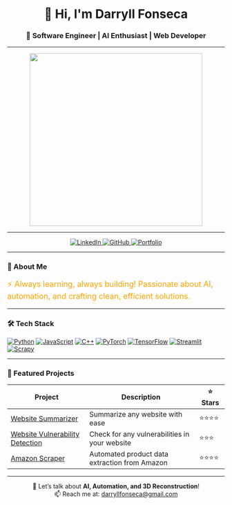 <!-- Profile Header -->
<h1 align="center">👋 Hi, I'm Darryll Fonseca</h1>
<h3 align="center">🚀 Software Engineer | AI Enthusiast | Web Developer</h3>

---

<!-- Banner GIF -->
<p align="center">
  <img src="https://tenor.com/en-GB/view/hollow-knight-the-radiance-radiance-gif-23416069" width="400"/>
</p>

---

<!-- Badges -->
<p align="center">
  <a href="https://www.linkedin.com/in/darryll-fonseca/">
    <img src="https://img.shields.io/badge/LinkedIn-Connect-blue?logo=linkedin" alt="LinkedIn"/>
  </a>
  <a href="https://github.com/darryll-git/">
    <img src="https://img.shields.io/badge/GitHub-Follow-black?logo=github" alt="GitHub"/>
  </a>
  <a href="https://darryll-git.github.io/trial-login-signup/">
    <img src="https://img.shields.io/badge/Portfolio-Visit-orange" alt="Portfolio"/>
  </a>
</p>

---

<!-- About Me -->
### 🌟 About Me
<p style="color:orange; font-size:18px;">
⚡ Always learning, always building! Passionate about AI, automation, and crafting clean, efficient solutions.
</p>

---

<!-- Tech Stack -->
### 🛠 Tech Stack
[![Python](https://img.shields.io/badge/-Python-333?logo=python)](https://www.python.org/)
[![JavaScript](https://img.shields.io/badge/-JavaScript-333?logo=javascript)](https://developer.mozilla.org/en-US/docs/Web/JavaScript)
[![C++](https://img.shields.io/badge/-C++-00599C?logo=cplusplus)](https://isocpp.org/)
[![PyTorch](https://img.shields.io/badge/-PyTorch-333?logo=pytorch)](https://pytorch.org/)
[![TensorFlow](https://img.shields.io/badge/-TensorFlow-FF6F00?logo=tensorflow)](https://www.tensorflow.org/)
[![Streamlit](https://img.shields.io/badge/-Streamlit-FF4B4B?logo=streamlit)](https://streamlit.io/)
[![Scrapy](https://img.shields.io/badge/-Scrapy-60A839?logo=scrapy)](https://scrapy.org/)

---

<!-- Projects Table -->
### 📂 Featured Projects

| Project | Description | ⭐ Stars |
|---------|-------------|---------|
| [Website Summarizer](https://github.com/darryll-git/Website-Summarizer) | Summarize any website with ease | ⭐⭐⭐⭐ |
| [Website Vulnerability Detection](https://github.com/darryll-git/Website-Vulnerability-Checker) | Check for any vulnerabilities in your website | ⭐⭐⭐ |
| [Amazon Scraper](https://github.com/yourrepo) | Automated product data extraction from Amazon | ⭐⭐⭐⭐ |

---

<!-- Fun Footer -->
<p align="center">
  💬 Let’s talk about <b>AI, Automation, and 3D Reconstruction</b>!  
  <br>
  📫 Reach me at: <a href="mailto:your.email@example.com">darryllfonseca@gmail.com</a>
</p>
